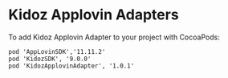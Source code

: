 # Kidoz Applovin Adapters

To add Kidoz Applovin Adapter to your project with CocoaPods:
```
pod 'AppLovinSDK','11.11.2'
pod 'KidozSDK', '9.0.0'
pod 'KidozApplovinAdapter', '1.0.1'
```
